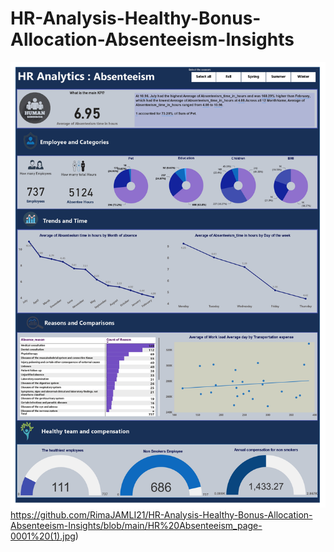 # HR-Analysis-Healthy-Bonus-Allocation-Absenteeism-Insights

![HR Absenteeism_page-0001 (1)](https://github.com/RimaJAMLI21/HR-Analysis-Healthy-Bonus-Allocation-Absenteeism-Insights/blob/main/HR%20Absenteeism_page-0001%20(1).jpg)https://github.com/RimaJAMLI21/HR-Analysis-Healthy-Bonus-Allocation-Absenteeism-Insights/blob/main/HR%20Absenteeism_page-0001%20(1).jpg)
